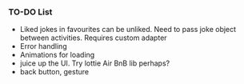 ### TO-DO List
 - Liked jokes in favourites can be unliked. Need to pass joke object between activities. Requires custom adapter
 - Error handling
 - Animations for loading
 - juice up the UI. Try lottie Air BnB lib perhaps?
 - back button, gesture
 